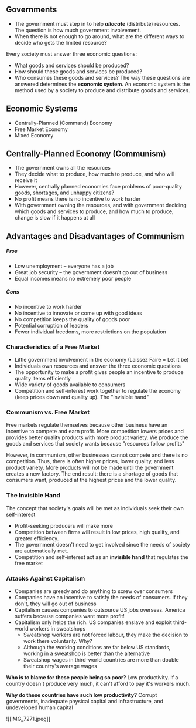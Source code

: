 ## Governments
- The government must step in to help ***allocate*** (distribute) resources. The question is how much government involvement.
- When there is not enough to go around, what are the different ways to decide who gets the limited resource?

Every society must answer three economic questions:
- What goods and services should be produced?
- How should these goods and services be produced?
- Who consumes these goods and services?
The way these questions are answered determines the **economic system**. An economic system is the method used by a society to produce and distribute goods and services.
## Economic Systems
- Centrally-Planned (Command) Economy
- Free Market Economy
- Mixed Economy

## Centrally-Planned Economy (Communism)
- The government owns all the resources
- They decide what to produce, how much to produce, and who will receive it
- However, centrally planned economies face problems of poor-quality goods, shortages, and unhappy citizens?
- No profit means there is no incentive to work harder
- With government owning the resources, and with government deciding which goods and services to produce, and how much to produce, change is slow if it happens at all

## Advantages and Disadvantages of Communism
##### Pros
- Low unemployment – everyone has a job
- Great job security – the government doesn't go out of business
- Equal incomes means no extremely poor people
##### Cons
- No incentive to work harder
- No incentive to innovate or come up with good ideas
- No competition keeps the quality of goods poor
- Potential corruption of leaders
- Fewer individual freedoms, more restrictions on the population

### Characteristics of a Free Market
- Little government involvement in the economy (Laissez Faire = Let it be)
- Individuals own resources and answer the three economic questions
- The opportunity to make a profit gives people an incentive to produce quality items efficiently
- Wide variety of goods available to consumers
- Competition and self-interest work together to regulate the economy (keep prices down and quality up). The "invisible hand"

### Communism vs. Free Market
Free markets regulate themselves because other business have an incentive to compete and earn profit. More competition lowers prices and provides better quality products with more product variety. We produce the goods and services that society wants because "resources follow profits"

However, in communism, other businesses cannot compete and there is no competition. Thus, there is often higher prices, lower quality, and less product variety. More products will not be made until the government creates a new factory. The end result: there is a shortage of goods that consumers want, produced at the highest prices and the lower quality.

### The Invisible Hand
The concept that society's goals will be met as individuals seek their own self-interest
- Profit-seeking producers will make more
- Competition between firms will result in low prices, high quality, and greater efficiency.
- The government doesn't need to get involved since the needs of society are automatically met.
- Competition and self-interest act as an **invisible hand** that regulates the free market

### Attacks Against Capitalism
- Companies are greedy and do anything to screw over consumers
- Companies have an incentive to satisfy the needs of consumers. If they don't, they will go out of business
- Capitalism causes companies to outsource US jobs overseas. America suffers because companies want more profit!
- Capitalism only helps the rich. US companies enslave and exploit third-world workers in sweatshops
	- Sweatshop workers are not forced labour, they make the decision to work there voluntarily. Why?
	- Although the working conditions are far below US standards, working in a sweatshop is better than the alternative
	- Sweatshop wages in third-world countries are more than double their country's average wages

**Who is to blame for these people being so poor?** Low productivity. If a country doesn't produce very much, it can't afford to pay it's workers much.

**Why do these countries have such low productivity?** Corrupt governments, inadequate physical capital and infrastructure, and undeveloped human capital

![[IMG_7271.jpeg]]



